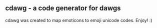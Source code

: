 ## cdawg - a code generator for dawgs

cdawg was created to map emoticons to emoji unicode codes. Enjoy! :)
